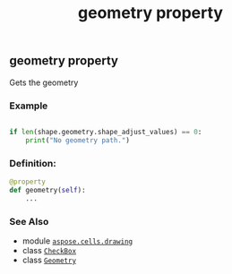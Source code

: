 ﻿---
title: geometry property
second_title: Aspose.Cells for Python via .NET API References
description: 
type: docs
weight: 400
url: /aspose.cells.drawing/checkbox/geometry/
is_root: false
---

## geometry property


Gets the geometry

### Example 


```python

if len(shape.geometry.shape_adjust_values) == 0:
    print("No geometry path.")

```
### Definition:
```python
@property
def geometry(self):
    ...
```

### See Also
* module [`aspose.cells.drawing`](../../)
* class [`CheckBox`](/cells/python-net/aspose.cells.drawing/checkbox)
* class [`Geometry`](/cells/python-net/aspose.cells.drawing/geometry)
